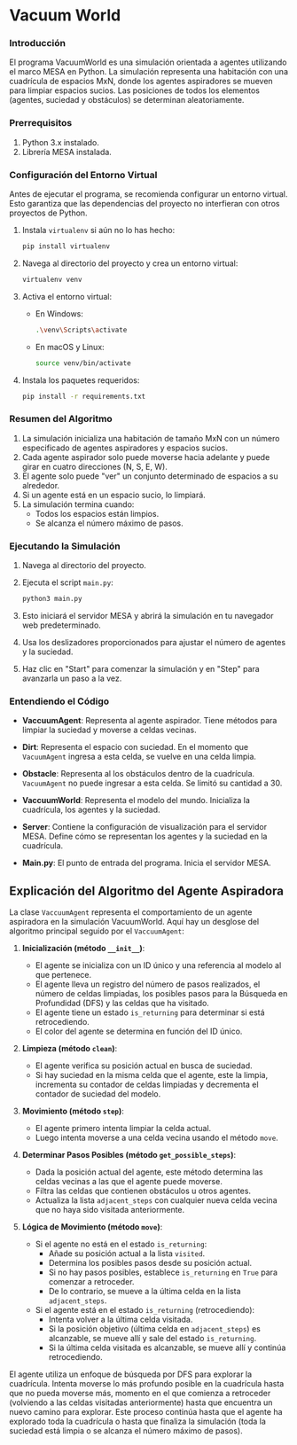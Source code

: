 # Vacuum World

### Introducción

El programa VacuumWorld es una simulación orientada a agentes utilizando el marco MESA en Python. La simulación representa una habitación con una cuadrícula de espacios MxN, donde los agentes aspiradores se mueven para limpiar espacios sucios. Las posiciones de todos los elementos (agentes, suciedad y obstáculos) se determinan aleatoriamente.

### Prerrequisitos

1. Python 3.x instalado.
2. Librería MESA instalada.

### Configuración del Entorno Virtual

Antes de ejecutar el programa, se recomienda configurar un entorno virtual. Esto garantiza que las dependencias del proyecto no interfieran con otros proyectos de Python.

1. Instala `virtualenv` si aún no lo has hecho:
   ```bash
   pip install virtualenv
   ```

2. Navega al directorio del proyecto y crea un entorno virtual:
   ```bash
   virtualenv venv
   ```

3. Activa el entorno virtual:
   - En Windows:
     ```bash
     .\venv\Scripts\activate
     ```
   - En macOS y Linux:
     ```bash
     source venv/bin/activate
     ```

4. Instala los paquetes requeridos:
   ```bash
   pip install -r requirements.txt
   ```

### Resumen del Algoritmo

1. La simulación inicializa una habitación de tamaño MxN con un número especificado de agentes aspiradores y espacios sucios.
2. Cada agente aspirador solo puede moverse hacia adelante y puede girar en cuatro direcciones (N, S, E, W).
3. El agente solo puede "ver" un conjunto determinado de espacios a su alrededor.
4. Si un agente está en un espacio sucio, lo limpiará.
5. La simulación termina cuando:
   - Todos los espacios están limpios.
   - Se alcanza el número máximo de pasos.

### Ejecutando la Simulación

1. Navega al directorio del proyecto.
2. Ejecuta el script `main.py`:
   ```bash
   python3 main.py
   ```

3. Esto iniciará el servidor MESA y abrirá la simulación en tu navegador web predeterminado.
4. Usa los deslizadores proporcionados para ajustar el número de agentes y la suciedad.
5. Haz clic en "Start" para comenzar la simulación y en "Step" para avanzarla un paso a la vez.

### Entendiendo el Código

- **VaccuumAgent**: Representa al agente aspirador. Tiene métodos para limpiar la suciedad y moverse a celdas vecinas.
- **Dirt**: Representa el espacio con suciedad. En el momento que `VacuumAgent` ingresa a esta celda, se vuelve en una celda limpia.
- **Obstacle**: Representa al los obstáculos dentro de la cuadrícula. `VacuumAgent` no puede ingresar a esta celda. Se limitó su cantidad a 30.

- **VaccuumWorld**: Representa el modelo del mundo. Inicializa la cuadrícula, los agentes y la suciedad.
- **Server**: Contiene la configuración de visualización para el servidor MESA. Define cómo se representan los agentes y la suciedad en la cuadrícula.
- **Main.py**: El punto de entrada del programa. Inicia el servidor MESA.


## Explicación del Algoritmo del Agente Aspiradora

La clase `VaccuumAgent` representa el comportamiento de un agente aspiradora en la simulación VacuumWorld. Aquí hay un desglose del algoritmo principal seguido por el `VaccuumAgent`:

1. **Inicialización (método `__init__`)**:
   - El agente se inicializa con un ID único y una referencia al modelo al que pertenece.
   - El agente lleva un registro del número de pasos realizados, el número de celdas limpiadas, los posibles pasos para la Búsqueda en Profundidad (DFS) y las celdas que ha visitado.
   - El agente tiene un estado `is_returning` para determinar si está retrocediendo.
   - El color del agente se determina en función del ID único.

2. **Limpieza (método `clean`)**:
   - El agente verifica su posición actual en busca de suciedad.
   - Si hay suciedad en la misma celda que el agente, este la limpia, incrementa su contador de celdas limpiadas y decrementa el contador de suciedad del modelo.

3. **Movimiento (método `step`)**:
   - El agente primero intenta limpiar la celda actual.
   - Luego intenta moverse a una celda vecina usando el método `move`.

4. **Determinar Pasos Posibles (método `get_possible_steps`)**:
   - Dada la posición actual del agente, este método determina las celdas vecinas a las que el agente puede moverse.
   - Filtra las celdas que contienen obstáculos u otros agentes.
   - Actualiza la lista `adjacent_steps` con cualquier nueva celda vecina que no haya sido visitada anteriormente.

5. **Lógica de Movimiento (método `move`)**:
   - Si el agente no está en el estado `is_returning`:
     - Añade su posición actual a la lista `visited`.
     - Determina los posibles pasos desde su posición actual.
     - Si no hay pasos posibles, establece `is_returning` en `True` para comenzar a retroceder.
     - De lo contrario, se mueve a la última celda en la lista `adjacent_steps`.
   - Si el agente está en el estado `is_returning` (retrocediendo):
     - Intenta volver a la última celda visitada.
     - Si la posición objetivo (última celda en `adjacent_steps`) es alcanzable, se mueve allí y sale del estado `is_returning`.
     - Si la última celda visitada es alcanzable, se mueve allí y continúa retrocediendo.

El agente utiliza un enfoque de búsqueda por DFS para explorar la cuadrícula. Intenta moverse lo más profundo posible en la cuadrícula hasta que no pueda moverse más, momento en el que comienza a retroceder (volviendo a las celdas visitadas anteriormente) hasta que encuentra un nuevo camino para explorar. Este proceso continúa hasta que el agente ha explorado toda la cuadrícula o hasta que finaliza la simulación (toda la suciedad está limpia o se alcanza el número máximo de pasos).
